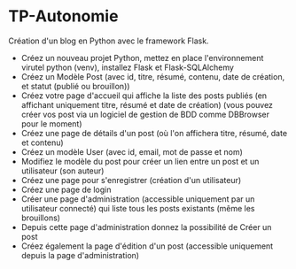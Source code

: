 # TP-Autonomie

Création d'un blog en Python avec le framework Flask.

* Créez un nouveau projet Python, mettez en place l'environnement virutel python (venv), installez Flask et Flask-SQLAlchemy
* Créez un Modèle Post (avec id, titre, résumé, contenu, date de création, et statut (publié ou brouillon))
* Créez votre page d'accueil qui affiche la liste des posts publiés (en affichant uniquement titre, résumé et date de création) (vous pouvez créer vos post via un logiciel de gestion de BDD comme DBBrowser pour le moment)
* Créez une page de détails d'un post (où l'on affichera titre, résumé, date et contenu)
* Créez un modèle User (avec id, email, mot de passe et nom)
* Modifiez le modèle du post pour créer un lien entre un post et un utilisateur (son auteur)
* Créez une page pour s'enregistrer (création d'un utilisateur)
* Créez une page de login
* Créer une page d'administration (accessible uniquement par un utilisateur connecté) qui liste tous les posts existants (même les brouillons)
* Depuis cette page d'administration donnez la possibilité de Créer un post
* Créez également la page d'édition d'un post (accessible uniquement depuis la page d'administration)
